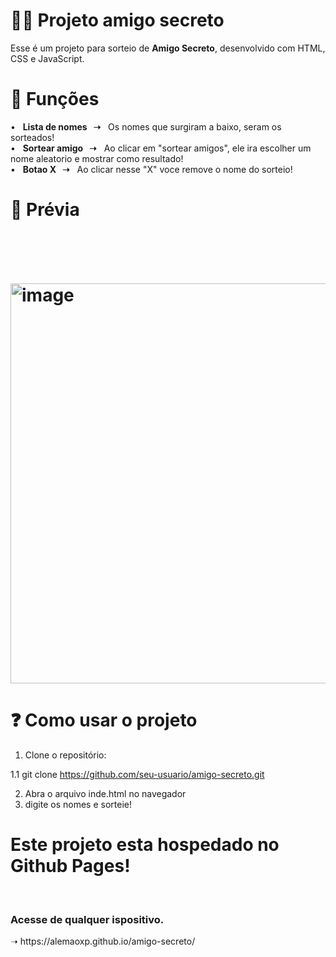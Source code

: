 <h1>🕵🏻 Projeto amigo secreto</h1>

Esse é um projeto para sorteio de <strong>Amigo Secreto</strong>, desenvolvido com HTML, CSS e JavaScript. 
<br>
<h1>📍 Funções</h1>
• &nbsp <strong>Lista de nomes &nbsp ➝</strong> &nbsp Os nomes que surgiram a baixo, seram os sorteados! <br>
• &nbsp <strong>Sortear amigo &nbsp ➝</strong> &nbsp Ao clicar em "sortear amigos", ele ira escolher um nome aleatorio e mostrar como resultado! <br>
• &nbsp <strong>Botao X &nbsp ➝</strong>  &nbsp Ao clicar nesse "X" voce remove o nome do sorteio! <br>


<h1>📜 Prévia<h1/> <br>

<img width="1354" height="640" alt="image" src="https://github.com/user-attachments/assets/6fc47a1d-aac5-4fa0-bd1b-d14494155ab1" /> <br>


<h1>❓ Como usar o projeto</h1> 

1. Clone o repositório: <br>

1.1 git clone https://github.com/seu-usuario/amigo-secreto.git <br>


2. Abra o arquivo inde.html no navegador <br>
3. digite os nomes e sorteie! <br>


<h1>Este projeto esta hospedado no <strong>Github Pages!</strong></h1> <br>
<h3>Acesse de qualquer ispositivo.</h3> ➝  https://alemaoxp.github.io/amigo-secreto/
